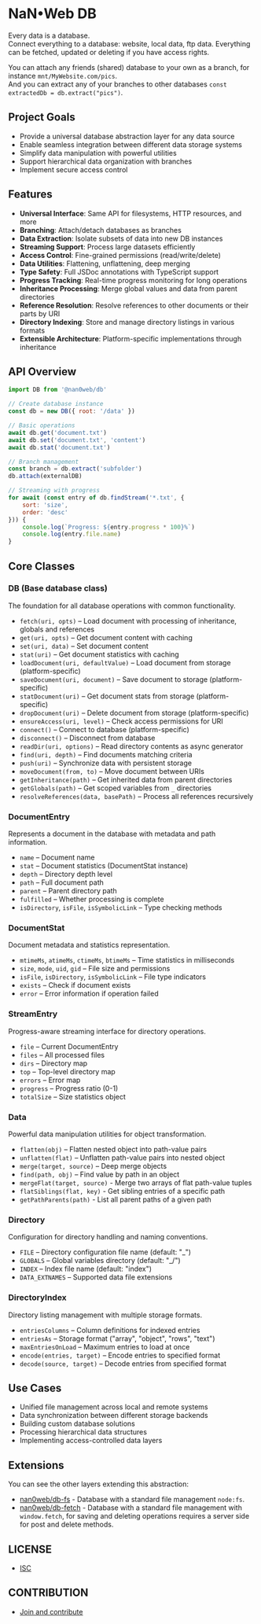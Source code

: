 # NaN•Web DB

Every data is a database.  
Connect everything to a database: website, local data, ftp data.
Everything can be fetched, updated or deleting if you have access rights.

You can attach any friends (shared) database to your own as a branch, for instance `mnt/MyWebsite.com/pics`.  
And you can extract any of your branches to other databases `const extractedDb = db.extract("pics")`.

## Project Goals

- Provide a universal database abstraction layer for any data source
- Enable seamless integration between different data storage systems
- Simplify data manipulation with powerful utilities
- Support hierarchical data organization with branches
- Implement secure access control

## Features

- **Universal Interface**: Same API for filesystems, HTTP resources, and more
- **Branching**: Attach/detach databases as branches
- **Data Extraction**: Isolate subsets of data into new DB instances
- **Streaming Support**: Process large datasets efficiently
- **Access Control**: Fine-grained permissions (read/write/delete)
- **Data Utilities**: Flattening, unflattening, deep merging
- **Type Safety**: Full JSDoc annotations with TypeScript support
- **Progress Tracking**: Real-time progress monitoring for long operations
- **Inheritance Processing**: Merge global values and data from parent directories 
- **Reference Resolution**: Resolve references to other documents or their parts by URI
- **Directory Indexing**: Store and manage directory listings in various formats
- **Extensible Architecture**: Platform-specific implementations through inheritance

## API Overview

```js
import DB from '@nan0web/db'

// Create database instance
const db = new DB({ root: '/data' })

// Basic operations
await db.get('document.txt')
await db.set('document.txt', 'content')
await db.stat('document.txt')

// Branch management
const branch = db.extract('subfolder')
db.attach(externalDB)

// Streaming with progress
for await (const entry of db.findStream('*.txt', { 
	sort: 'size', 
	order: 'desc' 
})) {
	console.log(`Progress: ${entry.progress * 100}%`)
	console.log(entry.file.name)
}
```

## Core Classes

### DB (Base database class)
The foundation for all database operations with common functionality.
- `fetch(uri, opts)` – Load document with processing of inheritance, globals and references
- `get(uri, opts)` – Get document content with caching
- `set(uri, data)` – Set document content
- `stat(uri)` – Get document statistics with caching
- `loadDocument(uri, defaultValue)` – Load document from storage (platform-specific)
- `saveDocument(uri, document)` – Save document to storage (platform-specific)
- `statDocument(uri)` – Get document stats from storage (platform-specific)
- `dropDocument(uri)` – Delete document from storage (platform-specific)
- `ensureAccess(uri, level)` – Check access permissions for URI
- `connect()` – Connect to database (platform-specific)
- `disconnect()` – Disconnect from database
- `readDir(uri, options)` – Read directory contents as async generator
- `find(uri, depth)` – Find documents matching criteria
- `push(uri)` – Synchronize data with persistent storage
- `moveDocument(from, to)` – Move document between URIs
- `getInheritance(path)` – Get inherited data from parent directories
- `getGlobals(path)` – Get scoped variables from `_` directories
- `resolveReferences(data, basePath)` – Process all references recursively

### DocumentEntry
Represents a document in the database with metadata and path information.
- `name` – Document name
- `stat` – Document statistics (DocumentStat instance)
- `depth` – Directory depth level
- `path` – Full document path
- `parent` – Parent directory path
- `fulfilled` – Whether processing is complete
- `isDirectory`, `isFile`, `isSymbolicLink` – Type checking methods

### DocumentStat
Document metadata and statistics representation.
- `mtimeMs`, `atimeMs`, `ctimeMs`, `btimeMs` – Time statistics in milliseconds
- `size`, `mode`, `uid`, `gid` – File size and permissions
- `isFile`, `isDirectory`, `isSymbolicLink` – File type indicators
- `exists` – Check if document exists
- `error` – Error information if operation failed

### StreamEntry
Progress-aware streaming interface for directory operations.
- `file` – Current DocumentEntry
- `files` – All processed files
- `dirs` – Directory map
- `top` – Top-level directory map
- `errors` – Error map
- `progress` – Progress ratio (0-1)
- `totalSize` – Size statistics object

### Data
Powerful data manipulation utilities for object transformation.
- `flatten(obj)` – Flatten nested object into path-value pairs
- `unflatten(flat)` – Unflatten path-value pairs into nested object
- `merge(target, source)` – Deep merge objects
- `find(path, obj)` – Find value by path in an object
- `mergeFlat(target, source)` - Merge two arrays of flat path-value tuples
- `flatSiblings(flat, key)` - Get sibling entries of a specific path
- `getPathParents(path)` - List all parent paths of a given path

### Directory
Configuration for directory handling and naming conventions.
- `FILE` – Directory configuration file name (default: "_")
- `GLOBALS` – Global variables directory (default: "_/")
- `INDEX` – Index file name (default: "index")
- `DATA_EXTNAMES` – Supported data file extensions

### DirectoryIndex
Directory listing management with multiple storage formats.
- `entriesColumns` – Column definitions for indexed entries
- `entriesAs` – Storage format ("array", "object", "rows", "text")
- `maxEntriesOnLoad` – Maximum entries to load at once
- `encode(entries, target)` – Encode entries to specified format
- `decode(source, target)` – Decode entries from specified format

## Use Cases

- Unified file management across local and remote systems
- Data synchronization between different storage backends
- Building custom database solutions
- Processing hierarchical data structures
- Implementing access-controlled data layers

## Extensions

You can see the other layers extending this abstraction:
- [nan0web/db-fs](https://nan0web.yaro.page/db-fs.html) - Database with a standard file management `node:fs`.
- [nan0web/db-fetch](https:/nan0web.yaro.page/db-fetch.html) - Database with a standard file management with `window.fetch`, for saving and deleting operations requires a server side for post and delete methods.

## LICENSE

- [ISC](./LICENSE)

## CONTRIBUTION

- [Join and contribute](./CONTRIBUTING.md)
